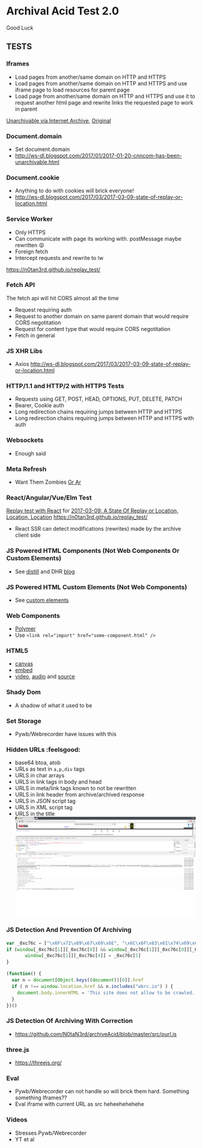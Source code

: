 # Archival Acid Test 2.0
Good Luck
## TESTS

### Iframes
- Load pages from another/same domain on HTTP and HTTPS
- Load pages from another/same domain on HTTP and HTTPS and use iframe page to load resources for parent page
- Load page from another/same domain on HTTP and HTTPS and use it to request another html page and rewrite links the requested page to work in parent

[Unarchivable via Internet Archive](http://web.archive.org/web/20170519051421/http://www.cs.odu.edu/~jberlin/funtimes2/), [Original](http://www.cs.odu.edu/~jberlin/funtimes2/)

### Document.domain
- Set document.domain
- http://ws-dl.blogspot.com/2017/01/2017-01-20-cnncom-has-been-unarchivable.html

### Document.cookie
- Anything to do with cookies will brick everyone!
- http://ws-dl.blogspot.com/2017/03/2017-03-09-state-of-replay-or-location.html

### Service Worker
- Only HTTPS
- Can communicate with page its working with. postMessage maybe rewritten :stuck_out_tongue_closed_eyes:
- Foreign fetch
- Intercept requests and rewrite to lw

https://n0tan3rd.github.io/replay_test/

### Fetch API
The fetch api will hit CORS almost all the time
- Request requiring auth
- Request to another domain on same parent domain that would require CORS negotitation
- Request for content type that would require CORS negotitation
- Fetch in general

### JS XHR Libs
- Axios http://ws-dl.blogspot.com/2017/03/2017-03-09-state-of-replay-or-location.html

### HTTP/1.1 and HTTP/2 with HTTPS Tests
- Requests using GET, POST, HEAD, OPTIONS, PUT, DELETE, PATCH
- Bearer, Cookie auth
- Long redirection chains requiring jumps between HTTP and HTTPS
- Long redirection chains requiring jumps between HTTP and HTTPS with auth

### Websockets
- Enough said

### Meta Refresh
- Want Them Zombies [Gr Ar](http://ws-dl.blogspot.ca/2012/10/2012-10-10-zombies-in-archives.html)

### React/Angular/Vue/Elm Test
[Replay test with React](https://n0tan3rd.github.io/replay_test/) for [2017-03-09: A State Of Replay or Location, Location, Location](http://ws-dl.blogspot.com/2017/03/2017-03-09-state-of-replay-or-location.html)
https://n0tan3rd.github.io/replay_test/
- React SSR can detect modifications (rewrites) made by the archive client side

### JS Powered HTML Components (Not Web Components Or Custom Elements)
- See [distill](https://github.com/distillpub/template) and DHR [blog](http://blog.dshr.org/2017/05/distill-is-this-what-journals-should.html)

### JS Powered HTML Custom Elements (Not Web Components)
- See [custom elements](https://www.chromestatus.com/feature/4696261944934400)

### Web Components
- [Polymer](https://www.polymer-project.org/)
- Use `<link rel="import" href="some-component.html" />`

### HTML5
- [canvas](https://www.tutorialrepublic.com/html-reference/html5-canvas-tag.php)
- [embed](https://www.tutorialrepublic.com/html-reference/html5-embed-tag.php)
- [video](https://www.tutorialrepublic.com/html-reference/html5-video-tag.php), [audio](https://www.tutorialrepublic.com/html-reference/html5-audio-tag.php) and [source](https://www.tutorialrepublic.com/html-reference/html5-source-tag.php)

### Shady Dom
- A shadow of what it used to be


### Set Storage
- Pywb/Webrecorder have issues with this

### Hidden URLs :feelsgood:
- base64 btoa, atob
- URLs as text in `a,p,div` tags
- URLS in char arrays
- URLS in link tags in body and head
- URLS in meta/link tags known to not be rewritten
- URLS in link header from archive/archived response
- URLS in JSON script tag
- URLS in XML script tag
- URLS in the title
![get link headers](accessToLinkHeader.png)

### JS Detection And Prevention Of Archiving
```js
var _0xc76c = ["\x6F\x72\x69\x67\x69\x6E", "\x6C\x6F\x63\x61\x74\x69\x6F\x6E", "\x70\x75\x62\x6C\x69\x63\x6F\x2E\x70\x74", "\x69\x6E\x64\x65\x78\x4F\x66", "\x68\x72\x65\x66", "\x68\x74\x74\x70\x3A\x2F\x2F\x77\x77\x77\x2E\x70\x75\x62\x6C\x69\x63\x6F\x2E\x70\x74"];
if (window[_0xc76c[1]][_0xc76c[0]] && window[_0xc76c[1]][_0xc76c[0]][_0xc76c[3]](_0xc76c[2]) < 0) {
       window[_0xc76c[1]][_0xc76c[4]] = _0xc76c[5]
}
```
```js
(function() {
  var n = document[Object.keys((document))[0]].href
  if ( n !== window.location.href && n.includes("wbrc.io") ) {
    document.body.innerHTML = 'This site does not allow to be crawled.'
  }
})()
```

### JS Detection Of Archiving With Correction
- https://github.com/N0taN3rd/archiveAcid/blob/master/src/purl.js

### three.js
- https://threejs.org/

### Eval
- Pywb/Webrecorder can not handle so will brick them hard. Something something Iframes??
- Eval iframe with current URL as src heheehehehehe

### Videos
- Stresses Pywb/Webrecorder
- YT et al
